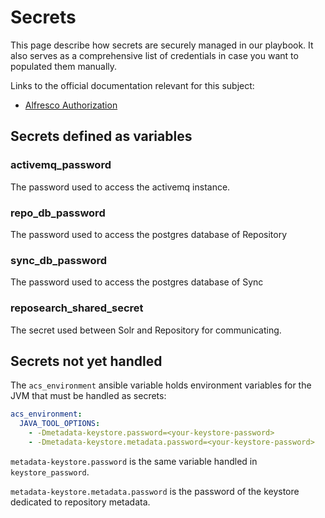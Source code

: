 # Secrets

This page describe how secrets are securely managed in our playbook. It also serves as a comprehensive list of credentials in case you want to populated them manually.

Links to the official documentation relevant for this subject:

* [Alfresco Authorization](https://docs.alfresco.com/content-services/latest/admin/security/)

## Secrets defined as variables

### activemq_password

The password used to access the activemq instance.

### repo_db_password

The password used to access the postgres database of Repository

### sync_db_password

The password used to access the postgres database of Sync

### reposearch_shared_secret

The secret used between Solr and Repository for communicating.

## Secrets not yet handled

The `acs_environment` ansible variable holds environment variables for the JVM
that must be handled as secrets:

```yml
acs_environment:
  JAVA_TOOL_OPTIONS: 
    - -Dmetadata-keystore.password=<your-keystore-password>
    - -Dmetadata-keystore.metadata.password=<your-keystore-password>
```

`metadata-keystore.password` is the same variable handled in `keystore_password`.

`metadata-keystore.metadata.password` is the password of the keystore dedicated to repository metadata.
